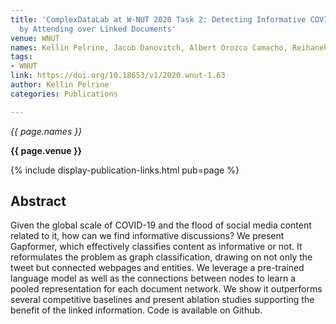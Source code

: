 ```yaml
---
title: 'ComplexDataLab at W-NUT 2020 Task 2: Detecting Informative COVID-19 Tweets
  by Attending over Linked Documents'
venue: WNUT
names: Kellin Pelrine, Jacob Danovitch, Albert Orozco Camacho, Reihaneh Rabbany
tags:
- WNUT
link: https://doi.org/10.18653/v1/2020.wnut-1.63
author: Kellin Pelrine
categories: Publications

---
```


*{{ page.names }}*

**{{ page.venue }}**

{% include display-publication-links.html pub=page %}

## Abstract

Given the global scale of COVID-19 and the flood of social media content related to it, how can we find informative discussions? We present Gapformer, which effectively classifies content as informative or not. It reformulates the problem as graph classification, drawing on not only the tweet but connected webpages and entities. We leverage a pre-trained language model as well as the connections between nodes to learn a pooled representation for each document network. We show it outperforms several competitive baselines and present ablation studies supporting the benefit of the linked information. Code is available on Github.